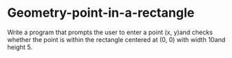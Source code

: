 # Geometry-point-in-a-rectangle
Write a program that prompts the user to enter  a point (x, y)and checks whether the point is within the rectangle centered at  (0, 0) with width 10and height 5.
